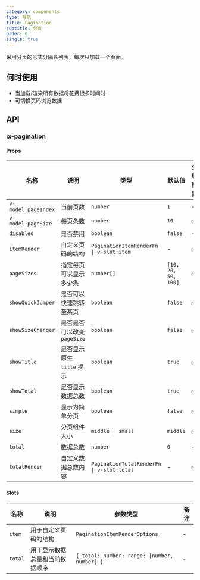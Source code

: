 ```yaml
---
category: components
type: 导航
title: Pagination
subtitle: 分页
order: 0
single: true
---
```


采用分页的形式分隔长列表，每次只加载一个页面。

## 何时使用

- 当加载/渲染所有数据将花费很多时间时
- 可切换页码浏览数据

## API

### ix-pagination

#### Props

| 名称 | 说明 | 类型  | 默认值 | 全局配置 | 备注 |
| --- | --- | --- | --- | --- | --- |
| `v-model:pageIndex` | 当前页数 | `number` | `1` | - | - |
| `v-model:pageSize` | 每页条数 | `number` | `10` | ✅ | - |
| `disabled` | 是否禁用 | `boolean` | `false` | - | - |
| `itemRender` | 自定义页码的结构 | `PaginationItemRenderFn \| v-slot:item` | - | ✅ | - |
| `pageSizes` | 指定每页可以显示多少条 | `number[]` | `[10, 20, 50, 100]` | ✅ | - |
| `showQuickJumper` | 是否可以快速跳转至某页 | `boolean` | `false` | ✅ | - |
| `showSizeChanger` | 是否是否可以改变 `pageSize` | `boolean` | `false` | ✅ | - |
| `showTitle` | 是否显示原生 `title` 提示 | `boolean` | `true` | ✅ | - |
| `showTotal` | 是否显示数据总数 | `boolean` | `true` | ✅ | - |
| `simple` | 显示为简单分页 | `boolean` | `false` | ✅ | - |
| `size` | 分页组件大小 | `middle \| small` | `middle` | ✅ | - |
| `total` | 数据总数 | `number` | `0` | - | - |
| `totalRender` | 自定义数据总数内容 | `PaginationTotalRenderFn \| v-slot:total` | - | ✅ | - |

#### Slots

| 名称 | 说明 | 参数类型 | 备注 |
| --- | --- | --- | --- |
| `item` | 用于自定义页码的结构 | `PaginationItemRenderOptions` | - |
| `total` | 用于显示数据总量和当前数据顺序 | `{ total: number; range: [number, number] }` | - |
